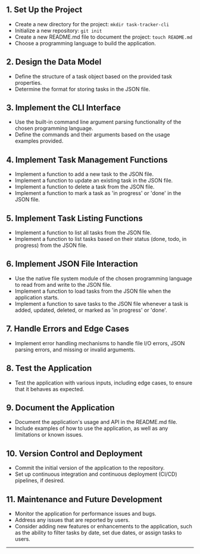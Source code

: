 ## 1. Set Up the Project

- Create a new directory for the project: `mkdir task-tracker-cli`
- Initialize a new repository: `git init`
- Create a new README.md file to document the project: `touch README.md`
- Choose a programming language to build the application.

## 2. Design the Data Model

- Define the structure of a task object based on the provided task properties.
- Determine the format for storing tasks in the JSON file.

## 3. Implement the CLI Interface

- Use the built-in command line argument parsing functionality of the chosen programming language.
- Define the commands and their arguments based on the usage examples provided.

## 4. Implement Task Management Functions

- Implement a function to add a new task to the JSON file.
- Implement a function to update an existing task in the JSON file.
- Implement a function to delete a task from the JSON file.
- Implement a function to mark a task as 'in progress' or 'done' in the JSON file.

## 5. Implement Task Listing Functions

- Implement a function to list all tasks from the JSON file.
- Implement a function to list tasks based on their status (done, todo, in progress) from the JSON file.

## 6. Implement JSON File Interaction

- Use the native file system module of the chosen programming language to read from and write to the JSON file.
- Implement a function to load tasks from the JSON file when the application starts.
- Implement a function to save tasks to the JSON file whenever a task is added, updated, deleted, or marked as 'in progress' or 'done'.

## 7. Handle Errors and Edge Cases

- Implement error handling mechanisms to handle file I/O errors, JSON parsing errors, and missing or invalid arguments.

## 8. Test the Application

- Test the application with various inputs, including edge cases, to ensure that it behaves as expected.

## 9. Document the Application

- Document the application's usage and API in the README.md file.
- Include examples of how to use the application, as well as any limitations or known issues.

## 10. Version Control and Deployment

- Commit the initial version of the application to the repository.
- Set up continuous integration and continuous deployment (CI/CD) pipelines, if desired.

## 11. Maintenance and Future Development

- Monitor the application for performance issues and bugs.
- Address any issues that are reported by users.
- Consider adding new features or enhancements to the application, such as the ability to filter tasks by date, set due dates, or assign tasks to users.

---
